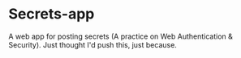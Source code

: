 # Secrets-app
A web app for posting secrets (A practice on Web Authentication &amp; Security). Just thought I'd push this, just because.

